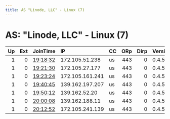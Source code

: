 ```yaml
---
title: AS "Linode, LLC" - Linux (7)
---
```


# AS: "Linode, LLC" - Linux (7)

|   Up |   Ext | JoinTime                                                                                            | IP              | CC   |   ORp |   Dirp | Version   | Contact   | Nickname   |   eFamMembers |
|-----:|------:|:----------------------------------------------------------------------------------------------------|:----------------|:-----|------:|-------:|:----------|:----------|:-----------|--------------:|
|    1 |     0 | [19:18:32](https://metrics.torproject.org/rs.html#details/D1D0CB38AA09AB794A7EAF15D49F9351493C209F) | 172.105.51.238  | us   |   443 |      0 | 0.4.5.10  | None      | Unnamed    |             1 |
|    1 |     0 | [19:21:30](https://metrics.torproject.org/rs.html#details/4870039F4516147D1BD824F20936F94176019911) | 172.105.27.177  | us   |   443 |      0 | 0.4.5.10  | None      | Unnamed    |             1 |
|    1 |     0 | [19:23:24](https://metrics.torproject.org/rs.html#details/545E41C0453F450F765575B7ED3C0BAE08B2A6F4) | 172.105.161.241 | us   |   443 |      0 | 0.4.5.10  | None      | Unnamed    |             1 |
|    1 |     0 | [19:40:45](https://metrics.torproject.org/rs.html#details/8A65498723FC899097C6B36043DC55BC76B807E1) | 139.162.197.207 | us   |   443 |      0 | 0.4.5.10  | None      | Unnamed    |             1 |
|    1 |     0 | [19:50:12](https://metrics.torproject.org/rs.html#details/D1A505539B122A3C7C291C12D228D971AB40A02B) | 139.162.52.20   | us   |   443 |      0 | 0.4.5.10  | None      | Unnamed    |             1 |
|    1 |     0 | [20:00:08](https://metrics.torproject.org/rs.html#details/4218C79A58643B0F41CF114D432D49D9EFFD7134) | 139.162.188.11  | us   |   443 |      0 | 0.4.5.10  | None      | Unnamed    |             1 |
|    1 |     0 | [20:12:52](https://metrics.torproject.org/rs.html#details/5B2519B159A2FA02520BD976300C68DD785D8A1D) | 172.105.241.139 | us   |   443 |      0 | 0.4.5.10  | None      | Unnamed    |             1 |
